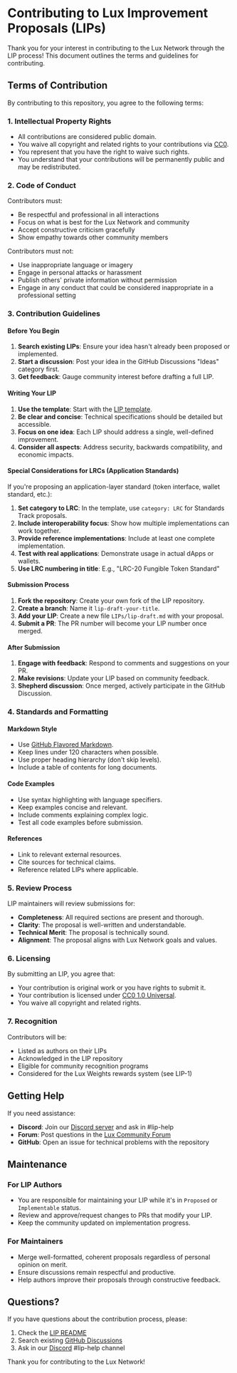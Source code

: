 # Contributing to Lux Improvement Proposals (LIPs)

Thank you for your interest in contributing to the Lux Network through the LIP process! This document outlines the terms and guidelines for contributing.

## Terms of Contribution

By contributing to this repository, you agree to the following terms:

### 1. Intellectual Property Rights

- All contributions are considered public domain.
- You waive all copyright and related rights to your contributions via [CC0](https://creativecommons.org/publicdomain/zero/1.0/).
- You represent that you have the right to waive such rights.
- You understand that your contributions will be permanently public and may be redistributed.

### 2. Code of Conduct

Contributors must:
- Be respectful and professional in all interactions
- Focus on what is best for the Lux Network and community
- Accept constructive criticism gracefully
- Show empathy towards other community members

Contributors must not:
- Use inappropriate language or imagery
- Engage in personal attacks or harassment
- Publish others' private information without permission
- Engage in any conduct that could be considered inappropriate in a professional setting

### 3. Contribution Guidelines

#### Before You Begin

1. **Search existing LIPs**: Ensure your idea hasn't already been proposed or implemented.
2. **Start a discussion**: Post your idea in the GitHub Discussions "Ideas" category first.
3. **Get feedback**: Gauge community interest before drafting a full LIP.

#### Writing Your LIP

1. **Use the template**: Start with the [LIP template](./LIPs/TEMPLATE.md).
2. **Be clear and concise**: Technical specifications should be detailed but accessible.
3. **Focus on one idea**: Each LIP should address a single, well-defined improvement.
4. **Consider all aspects**: Address security, backwards compatibility, and economic impacts.

#### Special Considerations for LRCs (Application Standards)

If you're proposing an application-layer standard (token interface, wallet standard, etc.):

1. **Set category to LRC**: In the template, use `category: LRC` for Standards Track proposals.
2. **Include interoperability focus**: Show how multiple implementations can work together.
3. **Provide reference implementations**: Include at least one complete implementation.
4. **Test with real applications**: Demonstrate usage in actual dApps or wallets.
5. **Use LRC numbering in title**: E.g., "LRC-20 Fungible Token Standard"

#### Submission Process

1. **Fork the repository**: Create your own fork of the LIP repository.
2. **Create a branch**: Name it `lip-draft-your-title`.
3. **Add your LIP**: Create a new file `LIPs/lip-draft.md` with your proposal.
4. **Submit a PR**: The PR number will become your LIP number once merged.

#### After Submission

1. **Engage with feedback**: Respond to comments and suggestions on your PR.
2. **Make revisions**: Update your LIP based on community feedback.
3. **Shepherd discussion**: Once merged, actively participate in the GitHub Discussion.

### 4. Standards and Formatting

#### Markdown Style

- Use [GitHub Flavored Markdown](https://guides.github.com/features/mastering-markdown/).
- Keep lines under 120 characters when possible.
- Use proper heading hierarchy (don't skip levels).
- Include a table of contents for long documents.

#### Code Examples

- Use syntax highlighting with language specifiers.
- Keep examples concise and relevant.
- Include comments explaining complex logic.
- Test all code examples before submission.

#### References

- Link to relevant external resources.
- Cite sources for technical claims.
- Reference related LIPs where applicable.

### 5. Review Process

LIP maintainers will review submissions for:

- **Completeness**: All required sections are present and thorough.
- **Clarity**: The proposal is well-written and understandable.
- **Technical Merit**: The proposal is technically sound.
- **Alignment**: The proposal aligns with Lux Network goals and values.

### 6. Licensing

By submitting an LIP, you agree that:

- Your contribution is original work or you have rights to submit it.
- Your contribution is licensed under [CC0 1.0 Universal](https://creativecommons.org/publicdomain/zero/1.0/).
- You waive all copyright and related rights.

### 7. Recognition

Contributors will be:
- Listed as authors on their LIPs
- Acknowledged in the LIP repository
- Eligible for community recognition programs
- Considered for the Lux Weights rewards system (see LIP-1)

## Getting Help

If you need assistance:

- **Discord**: Join our [Discord server](https://discord.gg/lux) and ask in #lip-help
- **Forum**: Post questions in the [Lux Community Forum](https://forum.lux.network)
- **GitHub**: Open an issue for technical problems with the repository

## Maintenance

### For LIP Authors

- You are responsible for maintaining your LIP while it's in `Proposed` or `Implementable` status.
- Review and approve/request changes to PRs that modify your LIP.
- Keep the community updated on implementation progress.

### For Maintainers

- Merge well-formatted, coherent proposals regardless of personal opinion on merit.
- Ensure discussions remain respectful and productive.
- Help authors improve their proposals through constructive feedback.

## Questions?

If you have questions about the contribution process, please:
1. Check the [LIP README](./README.md)
2. Search existing [GitHub Discussions](https://github.com/luxfi/lips/discussions)
3. Ask in our [Discord](https://discord.gg/lux) #lip-help channel

Thank you for contributing to the Lux Network!